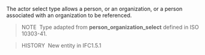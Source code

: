 The actor select type allows a person, or an organization, or a person associated with an organization to be referenced.

> NOTE&nbsp; Type adapted from **person_organization_select** defined in ISO 10303-41.

> HISTORY&nbsp; New entity in IFC1.5.1
